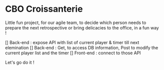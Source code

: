 # CBO Croissanterie

Little fun project, for our agile team, to decide which person needs to prepare the next retrospective or bring delicacies to the office, in a fun way !

[] Back-end : expose API with list of current player & timer till next elemination
[] Back-end : Get, to access DB information, Post to modify the current player list and the timer
[] Front-end : connect to those API

Let's go do it !

